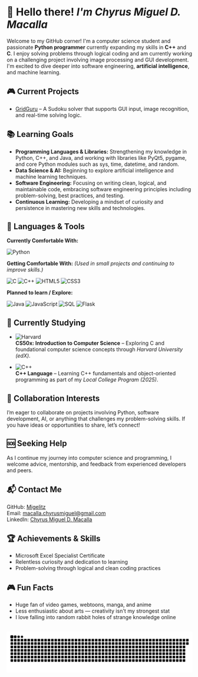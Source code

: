 # 👋 **Hello there!** _I'm Chyrus Miguel D. Macalla_

Welcome to my GitHub corner! I'm a computer science student and passionate **Python programmer** currently expanding my skills in **C++** and **C**. I enjoy solving problems through logical coding and am currently working on a challenging project involving image processing and GUI development. I'm excited to dive deeper into software engineering, **artificial intelligence**, and machine learning.

## 🎮 **Current Projects**

- [GridGuru](https://github.com/Migelitz/py-sudoku-solver#) – A Sudoku solver that supports GUI input, image recognition, and real-time solving logic.

## 📚 **Learning Goals**

- **Programming Languages & Libraries:** Strengthening my knowledge in Python, C++, and Java, and working with libraries like PyQt5, pygame, and core Python modules such as sys, time, datetime, and random.
- **Data Science & AI:** Beginning to explore artificial intelligence and machine learning techniques.
- **Software Engineering:** Focusing on writing clean, logical, and maintainable code, embracing software engineering principles including problem-solving, best practices, and testing.
- **Continuous Learning:** Developing a mindset of curiosity and persistence in mastering new skills and technologies.

## 🧰 Languages & Tools

**Currently Comfortable With:**

![Python](https://img.shields.io/badge/-Python-3776AB?style=for-the-badge&logo=python&logoColor=white)

**Getting Comfortable With:**
*(Used in small projects and continuing to improve skills.)*

![C](https://img.shields.io/badge/-C-A8B9CC?style=for-the-badge&logo=c&logoColor=white)
![C++](https://img.shields.io/badge/-C++-00599C?style=for-the-badge&logo=c%2B%2B&logoColor=white)
![HTML5](https://img.shields.io/badge/-HTML5-E34F26?style=for-the-badge&logo=html5&logoColor=white)
![CSS3](https://img.shields.io/badge/-CSS3-1572B6?style=for-the-badge&logo=css3&logoColor=white)

**Planned to learn / Explore:**

![Java](https://img.shields.io/badge/-Java-007396?style=for-the-badge&logo=java&logoColor=white)
![JavaScript](https://img.shields.io/badge/-JavaScript-F7DF1E?style=for-the-badge&logo=javascript&logoColor=black)
![SQL](https://img.shields.io/badge/-SQL-4479A1?style=for-the-badge&logo=sqlite&logoColor=white)
![Flask](https://img.shields.io/badge/-Flask-000000?style=for-the-badge&logo=flask&logoColor=white)

## 🧠 Currently Studying

- ![Harvard](https://img.shields.io/badge/-Harvard%20CS50x-A51C30?style=for-the-badge&logo=edx&logoColor=white)  
  **CS50x: Introduction to Computer Science** – Exploring C and foundational computer science concepts through *Harvard University (edX)*.

- ![C++](https://img.shields.io/badge/-C++-00599C?style=for-the-badge&logo=c%2B%2B&logoColor=white)  
  **C++ Language** – Learning C++ fundamentals and object-oriented programming as part of my *Local College Program (2025)*.

## 🤝 **Collaboration Interests**

I’m eager to collaborate on projects involving Python, software development, AI, or anything that challenges my problem-solving skills. If you have ideas or opportunities to share, let’s connect!

## 🆘 **Seeking Help**

As I continue my journey into computer science and programming, I welcome advice, mentorship, and feedback from experienced developers and peers.

## 📬 **Contact Me**

GitHub: [Migelitz](https://github.com/Migelitz)  
Email: macalla.chyrusmiguel@gmail.com  
LinkedIn: [Chyrus Miguel D. Macalla](https://www.linkedin.com/in/chyrus-miguel-d-macalla)  

## 🏆 **Achievements & Skills**

- Microsoft Excel Specialist Certificate  
- Relentless curiosity and dedication to learning  
- Problem-solving through logical and clean coding practices

## 🎮 **Fun Facts**

- Huge fan of video games, webtoons, manga, and anime  
- Less enthusiastic about arts — creativity isn't my strongest stat  
- I love falling into random rabbit holes of strange knowledge online

<br clear="both">

<img src="https://raw.githubusercontent.com/migelitz/migelitz/output/snake.svg" alt="Snake animation" />
